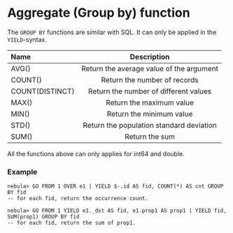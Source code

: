 # Aggregate (Group by) function

The `GROUP BY` functions are similar with SQL. It can only be applied in the `YIELD`-syntax.

|Name | Description |
|:----|:----:|
| AVG() | Return the average value of the argument |
| COUNT() | Return the number of records |
| COUNT(DISTINCT) | Return the number of different values |
| MAX() | Return the maximum value |
| MIN() | Return the minimum value |
| STD() | Return the population standard deviation | 
| SUM()	| Return the sum |

All the functions above can only applies for int64 and double.

### Example

```
nebula> GO FROM 1 OVER e1 | YIELD $-.id AS fid, COUNT(*) AS cnt GROUP BY fid
-- for each fid, return the occurrence count.

nebula> GO FROM 1 YIELD e1._dst AS fid, e1.prop1 AS prop1 | YIELD fid, SUM(prop1) GROUP BY fid
-- for each fid, return the sum of prop1.
```